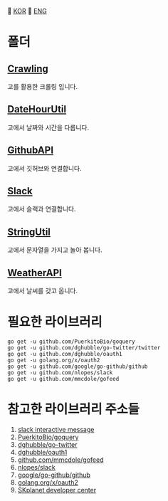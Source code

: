  :red_circle: [KOR](#) :large_blue_circle: [ENG](./README.md)

# 폴더

## [Crawling](/Crawling)
고를 활용한 크롤링 입니다.
## [DateHourUtil](/DateHourUtil)
고에서 날짜와 시간을 다룹니다.
## [GithubAPI](/GithubAPI)
고에서 깃허브와 연결합니다.
## [Slack](/Slack)
고에서 슬랙과 연결합니다.
## [StringUtil](/StringUtil)
고에서 문자열을 가지고 놀아 봅니다.
## [WeatherAPI](/WeatherAPI)
고에서 날씨를 갖고 옵니다.

# 필요한 라이브러리
```
go get -u github.com/PuerkitoBio/goquery
go get -u github.com/dghubble/go-twitter/twitter
go get -u github.com/dghubble/oauth1
go get -u golang.org/x/oauth2
go get -u github.com/google/go-github/github
go get -u github.com/nlopes/slack
go get -u github.com/mmcdole/gofeed
```

# 참고한 라이브러리 주소들
1. [slack interactive message](https://api.slack.com/interactive-messages)
2. [PuerkitoBio/goquery](https://github.com/PuerkitoBio/goquery)
3. [dghubble/go-twitter](https://github.com/dghubble/go-twitter/twitter)
4. [dghubble/oauth1](https://github.com/dghubble/oauth1)
5. [github.com/mmcdole/gofeed](https://github.com/mmcdole/gofeed)
6. [nlopes/slack](https://github.com/nlopes/slack)
7. [google/go-github/github](https://github.com/google/go-github/github)
8. [golang.org/x/oauth2](https://golang.org/x/oauth2)
9. [SKplanet developer center](https://developers.skplanetx.com/)
